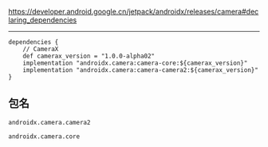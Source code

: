 https://developer.android.google.cn/jetpack/androidx/releases/camera#declaring_dependencies

---

```
dependencies {
    // CameraX
    def camerax_version = "1.0.0-alpha02"
    implementation "androidx.camera:camera-core:${camerax_version}"
    implementation "androidx.camera:camera-camera2:${camerax_version}"
}
```

## 包名

```
androidx.camera.camera2

androidx.camera.core
```
